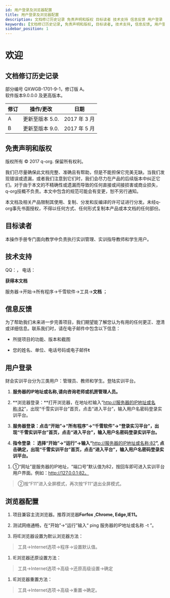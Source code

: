 ```yaml
---
id: 用户登录及浏览器配置
title: 用户登录及浏览器配置
description: 文档修订历史记录 免责声明和版权 目标读者 技术支持 信息反馈 用户登录 浏览器配置
keywords: [文档修订历史记录, 免责声明和版权, 目标读者, 技术支持, 信息反馈, 用户登录, 浏览器配置]
sidebar_position: 1
---
```


# 欢迎

## 文档修订历史记录

部分编号 QXWGB-1701-9-1，修订版 A。  
软件版本9.0.0.0 及更高版本。

<table>
<colgroup>
<col style={{width: "13%"}} />
<col style={{width: "45%"}} />
<col style={{width: "41%"}} />
</colgroup>
<thead>
<tr className="header">
<th><strong>修订</strong></th>
<th><strong>操作/更改</strong></th>
<th><strong>日期</strong></th>
</tr>
</thead>
<tbody>
<tr className="odd">
<td>A</td>
<td>更新至版本 5.0.</td>
<td>2017 年 3 月</td>
</tr>
<tr className="even">
<td>B</td>
<td>更新至版本 9.0.</td>
<td>2017 年 5 月</td>
</tr>
</tbody>
</table>

## 免责声明和版权

版权所有 © 2017 q-org. 保留所有权利。

我们已尽量确保此文档完整、准确且有帮助，但是不能担保它完美无缺。当我们发现错误或遗漏，或者我们注意到它们时，我们会尽力在产品的后续版本中纠正它们。对于由于本文的不精确性或遗漏而导致的任何直接或间接损害或商业损失，q-org技概不负责。本文中包含的规范可能会有变更，恕不另行通知。

本文档及相关产品限制其使用、复制、分发和反编译的许可证进行分发。未经q-org事先书面授权，不得以任何方式、任何形式复制本产品或本文档的任何部份。

## 目标读者

本操作手册专门面向教学中负责执行实训管理、实训指导教师和学生用户。

## 技术支持

QQ：， 电话：

<span id="_Toc427335290" className="anchor"></span>**获得本文档**

服务器→开始→所有程序→千雪软件→工具→**文档** ；

## 信息反馈

为了帮助我们未来进一步完善项目，我们期望能了解您认为有用的任何更正、澄清或详细信息。联系我们时，请在电子邮件中包含以下信息：

-   所提项目的功能、版本和截图

<!-- -->

-   您的姓名、单位、电话号码或电子邮件**t**





## 用户登录

财会实训平台分为三类用户：管理员、教师和学生。登陆实训平台。

1.  **服务器的IP地址或名称,请向咨询老师或机房管理人员。**

2.  **浏览器登录：**打开浏览器，在地址栏输入“<http://服务器的IP地址或名称:82>”，出现“千雪实训平台”首页，点击“进入平台”，输入用户名密码登录实训平台。

3.  **服务器登录：点击“开始”→“所有程序”→“千雪软件”→“登录实习平台”，出现“千雪实训平台”首页，点击“进入平台”，输入用户名密码登录实训平台。**

4.  **指令登录 ： 选择“开始”→“运行”→输入“**<http://服务器的IP地址或名称:82>**”, 点击确定，出现“千雪实训平台”首页，点击“进入平台”，输入用户名密码登录实训平台。**

<!-- -->

1.  ①“网址”是服务器的IP地址，“端口号”默认值为82，按回车即可进入实训平台用户界面。例如：http://127.0.0.1:82。

> ②按“F11”进入全屏模式，再次按“F11”退出全屏模式。

## 浏览器配置

1.  项目兼容主流浏览器。推荐浏览器**Forfox ,Chrome, Edge,IE11。**

2.  测试网络通畅，在“开始”→“运行”输入“ ping 服务器的IP地址或名称 -t ”。

3.  将IE浏览器设置为默认浏览器方法：

> 工具→Internet选项→程序→设置默认值。

1.  IE浏览器还原设置方法：

> 工具→Internet选项→高级→还原高级设置→确定

1.  IE浏览器重置方法：

> 工具→Internet选项→高级→重置→确定。

